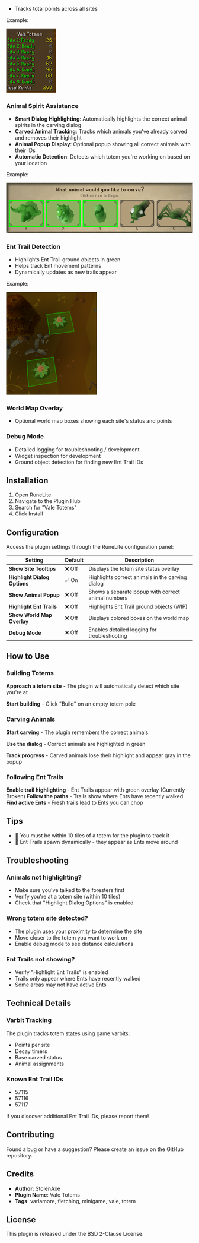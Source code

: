 - Tracks total points across all sites

Example:

![img.png](media/site_overlay.png)

### Animal Spirit Assistance
- **Smart Dialog Highlighting**: Automatically highlights the correct animal spirits in the carving dialog
- **Carved Animal Tracking**: Tracks which animals you've already carved and removes their highlight
- **Animal Popup Display**: Optional popup showing all correct animals with their IDs
- **Automatic Detection**: Detects which totem you're working on based on your location

Example:

![img.png](media/chatbox_overlay.png)

### Ent Trail Detection
- Highlights Ent Trail ground objects in green
- Helps track Ent movement patterns
- Dynamically updates as new trails appear

Example:

![img.png](media/ent_trails.png)

### World Map Overlay
- Optional world map boxes showing each site's status and points

### Debug Mode
- Detailed logging for troubleshooting / development
- Widget inspection for development
- Ground object detection for finding new Ent Trail IDs

## Installation

1. Open RuneLite
2. Navigate to the Plugin Hub
3. Search for "Vale Totems"
4. Click Install

## Configuration

Access the plugin settings through the RuneLite configuration panel:

| Setting | Default | Description                                        |
|---------|---------|----------------------------------------------------|
| **Show Site Tooltips** | ❌ Off | Displays the totem site status overlay             |
| **Highlight Dialog Options** | ✅ On | Highlights correct animals in the carving dialog   |
| **Show Animal Popup** | ❌ Off | Shows a separate popup with correct animal numbers |
| **Highlight Ent Trails** | ❌ Off | Highlights Ent Trail ground objects (WIP)          |
| **Show World Map Overlay** | ❌ Off | Displays colored boxes on the world map |
| **Debug Mode** | ❌ Off | Enables detailed logging for troubleshooting       |

## How to Use

### Building Totems

**Approach a totem site** - The plugin will automatically detect which site you're at

**Start building** - Click "Build" on an empty totem pole

### Carving Animals
**Start carving** - The plugin remembers the correct animals

**Use the dialog** - Correct animals are highlighted in green

**Track progress** - Carved animals lose their highlight and appear gray in the popup

### Following Ent Trails

**Enable trail highlighting** - Ent Trails appear with green overlay (Currently Broken)
**Follow the paths** - Trails show where Ents have recently walked
**Find active Ents** - Fresh trails lead to Ents you can chop

## Tips

- 📍 You must be within 10 tiles of a totem for the plugin to track it
- 🌿 Ent Trails spawn dynamically - they appear as Ents move around

## Troubleshooting

### Animals not highlighting?
- Make sure you've talked to the foresters first
- Verify you're at a totem site (within 10 tiles)
- Check that "Highlight Dialog Options" is enabled

### Wrong totem site detected?
- The plugin uses your proximity to determine the site
- Move closer to the totem you want to work on
- Enable debug mode to see distance calculations

### Ent Trails not showing?
- Verify "Highlight Ent Trails" is enabled
- Trails only appear where Ents have recently walked
- Some areas may not have active Ents

## Technical Details

### Varbit Tracking
The plugin tracks totem states using game varbits:
- Points per site
- Decay timers
- Base carved status
- Animal assignments

### Known Ent Trail IDs
- 57115
- 57116
- 57117

If you discover additional Ent Trail IDs, please report them!

## Contributing

Found a bug or have a suggestion? Please create an issue on the GitHub repository.

## Credits

- **Author**: StolenAxe
- **Plugin Name**: Vale Totems
- **Tags**: varlamore, fletching, minigame, vale, totem

## License

This plugin is released under the BSD 2-Clause License.